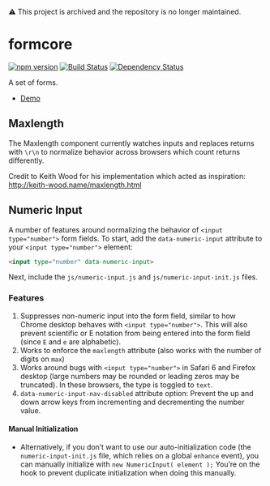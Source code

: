 :warning: This project is archived and the repository is no longer maintained. 

formcore
========

[![npm version](https://badge.fury.io/js/formcore.svg)](https://badge.fury.io/js/formcore)
[![Build Status](https://img.shields.io/travis/filamentgroup/formcore/master.svg)](https://travis-ci.org/filamentgroup/formcore)
[![Dependency Status](https://david-dm.org/filamentgroup/formcore.svg?theme=shields.io)](https://david-dm.org/filamentgroup/formcore)


A set of forms.

* [Demo](https://filamentgroup.github.io/formcore/)

## Maxlength

The Maxlength component currently watches inputs and replaces returns with
`\r\n` to normalize behavior across browsers which count returns differently.

Credit to Keith Wood for his implementation which acted as inspiration:
http://keith-wood.name/maxlength.html

## Numeric Input

A number of features around normalizing the behavior of `<input type="number">` form fields. To start, add the `data-numeric-input` attribute to your `<input type="number">` element:

```html
<input type="number" data-numeric-input>
```

Next, include the `js/numeric-input.js` and `js/numeric-input-init.js` files.

### Features

1. Suppresses non-numeric input into the form field, similar to how Chrome desktop behaves with `<input type="number">`. This will also prevent scientific or E notation from being entered into the form field (since `E` and `e` are alphabetic).
1. Works to enforce the `maxlength` attribute (also works with the number of digits on `max`)
1. Works around bugs with `<input type="number">` in Safari 6 and Firefox desktop (large numbers may be rounded or leading zeros may be truncated). In these browsers, the type is toggled to `text`.
1. `data-numeric-input-nav-disabled` attribute option: Prevent the up and down arrow keys from incrementing and decrementing the number value.

#### Manual Initialization

* Alternatively, if you don’t want to use our auto-initialization code (the `numeric-input-init.js` file, which relies on a global `enhance` event), you can manually initialize with `new NumericInput( element );` You’re on the hook to prevent duplicate initialization when doing this manually.
